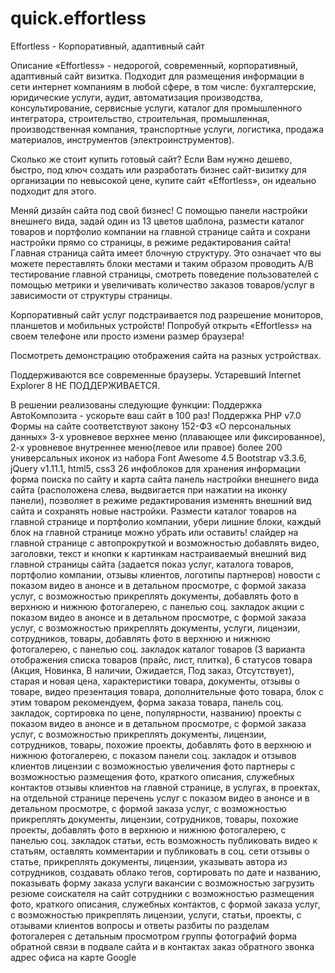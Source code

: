 # quick.effortless
Effortless - Корпоративный, адаптивный сайт

Описание
«Effortless» - недорогой, современный, корпоративный, адаптивный сайт визитка. Подходит для размещения информации в сети интернет компаниям в любой сфере, в том числе: бухгалтерские, юридические услуги, аудит, автоматизация производства, консультирование, сервисные услуги, каталог для промышленного интегратора, строительство, строительная, промышленная, производственная компания, транспортные услуги, логистика, продажа материалов, инструментов (электроинструментов). 

Сколько же стоит купить готовый сайт? Если Вам нужно дешево, быстро, под ключ создать или разработать бизнес сайт-визитку для организации по невысокой цене, купите сайт «Effortless», он идеально подходит для этого.

Меняй дизайн сайта под свой бизнес! 
С помощью панели настройки внешнего вида, задай один из 13 цветов шаблона,  размести каталог товаров и портфолио компании на главной странице сайта и сохрани настройки прямо со страницы, в режиме редактирования сайта!
Главная страница сайта имеет блочную структуру. Это означает что вы можете переставлять блоки местами и таким образом проводить A/B тестирование главной страницы, смотреть поведение пользователей с помощью метрики и увеличивать количество заказов товаров/услуг в зависимости от структуры страницы.

Корпоративный сайт услуг подстраивается под разрешение мониторов, планшетов и мобильных устройств! 
Попробуй открыть «Effortless» на своем телефоне или просто измени размер браузера!

Посмотреть демонстрацию отображения сайта на разных устройствах.

Поддерживаются все современные браузеры. 
Устаревший Internet Explorer 8 НЕ ПОДДЕРЖИВАЕТСЯ.


В решении реализованы следующие функции: 
Поддержка АвтоКомпозита - ускорьте ваш сайт в 100 раз!
Поддержка PHP v7.0
Формы на сайте соответствуют закону 152-ФЗ «О персональных данных»
3-х уровневое верхнее меню (плавающее или фиксированное), 2-х уровневое внутреннее меню(левое или правое)
более 200 универсальных иконок из набора Font Awesome 4.5
Bootstrap v3.3.6, jQuery v1.11.1, html5, css3
26 инфоблоков для хранения информации
форма поиска по сайту и карта сайта
панель настройки внешнего вида сайта (расположена слева, выдвигается при нажатии на иконку панели), позволяет в режиме редактирования изменять внешний вид сайта и сохранять новые настройки. Размести каталог товаров на главной странице и портфолио компании, убери лишние блоки, каждый блок на главной странице  можно убрать или оставить!
слайдер на главной странице с автопрокруткой и возможностью добавлять видео, заголовки, текст и кнопки к картинкам
настраиваемый внешний вид главной страницы сайта  (задается показ услуг,  каталога товаров, портфолио компании, отзывы клиентов, логотипы партнеров)
новости с показом видео в анонсе и в детальном просмотре, с формой заказа услуг, с возможностью прикреплять документы, добавлять фото в верхнюю и нижнюю фотогалерею, с панелью соц. закладок
акции с показом видео в анонсе и в детальном просмотре, с формой заказа услуг, с возможностью прикреплять документы, услуги, лицензии, сотрудников, товары, добавлять фото в верхнюю и нижнюю фотогалерею, с  панелью соц. закладок
каталог товаров (3 варианта отображения списка товаров (прайс, лист, плитка), 6 статусов товара (Акция, Новинка, В наличии, Ожидается, Под заказ, Отсутствует), старая и новая цена, характеристики товара, документы, отзывы о товаре, видео презентация товара, дополнительные фото товара, блок с этим товаром рекомендуем, форма заказа товара, панель соц. закладок, сортировка по цене, популярности, названию)
проекты с показом видео в анонсе и в детальном просмотре, с формой заказа услуг, с возможностью прикреплять документы, лицензии, сотрудников, товары, похожие проекты, добавлять фото в верхнюю и нижнюю фотогалерею, с показом  панели соц. закладок и отзывов клиентов
лицензии с возможностью увеличения фото
партнеры с возможностью размещения фото, краткого описания, служебных контактов
отзывы клиентов на главной странице, в услугах, в проектах, на отдельной странице
перечень услуг с показом видео в анонсе и в детальном просмотре, с формой заказа услуг, с возможностью прикреплять документы, лицензии, сотрудников, товары, похожие проекты, добавлять фото в верхнюю и нижнюю фотогалерею, с панелью соц. закладок
статьи, есть возможность публиковать видео к статьям, оставлять комментарии и публиковать в соц. сети отзывы о статье, прикреплять документы, лицензии, указывать автора из сотрудников, создавать облако тегов, сортировать по дате и названию, показывать форму заказа услуги
вакансии с возможностью загрузить резюме соискателя на сайт
сотрудники с возможностью размещения фото, краткого описания, служебных контактов, с формой заказа услуг, с возможностью прикреплять лицензии, услуги, статьи, проекты, с отзывами клиентов
вопросы и ответы разбиты по разделам
фотогалерея с детальным просмотром группы фотографий
форма обратной связи в подвале сайта и  в контактах
заказ обратного звонка
адрес офиса на карте Google
